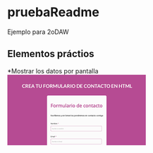 # pruebaReadme
Ejemplo para 2oDAW

## Elementos práctios
*Mostrar los datos por pantalla
<img src="images.png">

